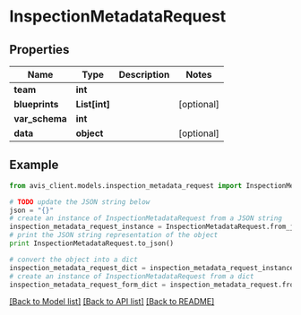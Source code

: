 # InspectionMetadataRequest


## Properties

Name | Type | Description | Notes
------------ | ------------- | ------------- | -------------
**team** | **int** |  | 
**blueprints** | **List[int]** |  | [optional] 
**var_schema** | **int** |  | 
**data** | **object** |  | [optional] 

## Example

```python
from avis_client.models.inspection_metadata_request import InspectionMetadataRequest

# TODO update the JSON string below
json = "{}"
# create an instance of InspectionMetadataRequest from a JSON string
inspection_metadata_request_instance = InspectionMetadataRequest.from_json(json)
# print the JSON string representation of the object
print InspectionMetadataRequest.to_json()

# convert the object into a dict
inspection_metadata_request_dict = inspection_metadata_request_instance.to_dict()
# create an instance of InspectionMetadataRequest from a dict
inspection_metadata_request_form_dict = inspection_metadata_request.from_dict(inspection_metadata_request_dict)
```
[[Back to Model list]](../README.md#documentation-for-models) [[Back to API list]](../README.md#documentation-for-api-endpoints) [[Back to README]](../README.md)


